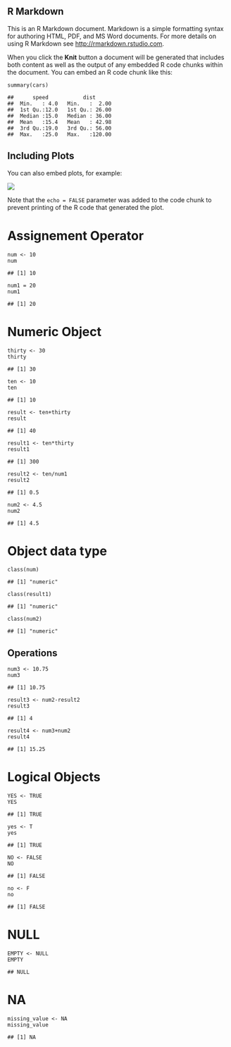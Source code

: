 R Markdown
----------

This is an R Markdown document. Markdown is a simple formatting syntax
for authoring HTML, PDF, and MS Word documents. For more details on
using R Markdown see <http://rmarkdown.rstudio.com>.

When you click the **Knit** button a document will be generated that
includes both content as well as the output of any embedded R code
chunks within the document. You can embed an R code chunk like this:

    summary(cars)

    ##      speed           dist       
    ##  Min.   : 4.0   Min.   :  2.00  
    ##  1st Qu.:12.0   1st Qu.: 26.00  
    ##  Median :15.0   Median : 36.00  
    ##  Mean   :15.4   Mean   : 42.98  
    ##  3rd Qu.:19.0   3rd Qu.: 56.00  
    ##  Max.   :25.0   Max.   :120.00

Including Plots
---------------

You can also embed plots, for example:

![](Basics_files/figure-markdown_strict/pressure-1.png)

Note that the `echo = FALSE` parameter was added to the code chunk to
prevent printing of the R code that generated the plot.

Assignement Operator
====================

    num <- 10
    num

    ## [1] 10

    num1 = 20
    num1

    ## [1] 20

Numeric Object
==============

    thirty <- 30
    thirty

    ## [1] 30

    ten <- 10
    ten

    ## [1] 10

    result <- ten+thirty
    result

    ## [1] 40

    result1 <- ten*thirty
    result1

    ## [1] 300

    result2 <- ten/num1
    result2

    ## [1] 0.5

    num2 <- 4.5
    num2

    ## [1] 4.5

Object data type
================

    class(num)

    ## [1] "numeric"

    class(result1)

    ## [1] "numeric"

    class(num2)

    ## [1] "numeric"

Operations
----------

    num3 <- 10.75
    num3

    ## [1] 10.75

    result3 <- num2-result2
    result3

    ## [1] 4

    result4 <- num3+num2
    result4

    ## [1] 15.25

Logical Objects
===============

    YES <- TRUE
    YES

    ## [1] TRUE

    yes <- T
    yes

    ## [1] TRUE

    NO <- FALSE
    NO

    ## [1] FALSE

    no <- F
    no

    ## [1] FALSE

NULL
====

    EMPTY <- NULL
    EMPTY

    ## NULL

NA
==

    missing_value <- NA
    missing_value

    ## [1] NA
